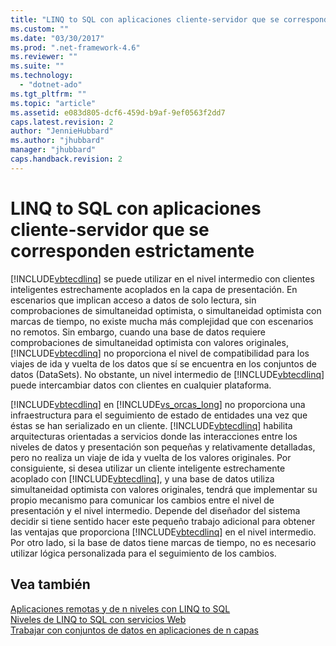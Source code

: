 ```yaml
---
title: "LINQ to SQL con aplicaciones cliente-servidor que se corresponden estrictamente | Microsoft Docs"
ms.custom: ""
ms.date: "03/30/2017"
ms.prod: ".net-framework-4.6"
ms.reviewer: ""
ms.suite: ""
ms.technology: 
  - "dotnet-ado"
ms.tgt_pltfrm: ""
ms.topic: "article"
ms.assetid: e083d805-dcf6-459d-b9af-9ef0563f2dd7
caps.latest.revision: 2
author: "JennieHubbard"
ms.author: "jhubbard"
manager: "jhubbard"
caps.handback.revision: 2
---
```

# LINQ to SQL con aplicaciones cliente-servidor que se corresponden estrictamente
[!INCLUDE[vbtecdlinq](../../../../../../includes/vbtecdlinq-md.md)] se puede utilizar en el nivel intermedio con clientes inteligentes estrechamente acoplados en la capa de presentación.  En escenarios que implican acceso a datos de solo lectura, sin comprobaciones de simultaneidad optimista, o simultaneidad optimista con marcas de tiempo, no existe mucha más complejidad que con escenarios no remotos.  Sin embargo, cuando una base de datos requiere comprobaciones de simultaneidad optimista con valores originales, [!INCLUDE[vbtecdlinq](../../../../../../includes/vbtecdlinq-md.md)] no proporciona el nivel de compatibilidad para los viajes de ida y vuelta de los datos que sí se encuentra en los conjuntos de datos \(DataSets\).  No obstante, un nivel intermedio de [!INCLUDE[vbtecdlinq](../../../../../../includes/vbtecdlinq-md.md)] puede intercambiar datos con clientes en cualquier plataforma.  
  
 [!INCLUDE[vbtecdlinq](../../../../../../includes/vbtecdlinq-md.md)] en [!INCLUDE[vs_orcas_long](../../../../../../includes/vs-orcas-long-md.md)] no proporciona una infraestructura para el seguimiento de estado de entidades una vez que éstas se han serializado en un cliente.  [!INCLUDE[vbtecdlinq](../../../../../../includes/vbtecdlinq-md.md)] habilita arquitecturas orientadas a servicios donde las interacciones entre los niveles de datos y presentación son pequeñas y relativamente detalladas, pero no realiza un viaje de ida y vuelta de los valores originales.  Por consiguiente, si desea utilizar un cliente inteligente estrechamente acoplado con [!INCLUDE[vbtecdlinq](../../../../../../includes/vbtecdlinq-md.md)], y una base de datos utiliza simultaneidad optimista con valores originales, tendrá que implementar su propio mecanismo para comunicar los cambios entre el nivel de presentación y el nivel intermedio.  Depende del diseñador del sistema decidir si tiene sentido hacer este pequeño trabajo adicional para obtener las ventajas que proporciona [!INCLUDE[vbtecdlinq](../../../../../../includes/vbtecdlinq-md.md)] en el nivel intermedio.  Por otro lado, si la base de datos tiene marcas de tiempo, no es necesario utilizar lógica personalizada para el seguimiento de los cambios.  
  
## Vea también  
 [Aplicaciones remotas y de n niveles con LINQ to SQL](../../../../../../docs/framework/data/adonet/sql/linq/n-tier-and-remote-applications-with-linq-to-sql.md)   
 [Niveles de LINQ to SQL con servicios Web](../../../../../../docs/framework/data/adonet/sql/linq/linq-to-sql-n-tier-with-web-services.md)   
 [Trabajar con conjuntos de datos en aplicaciones de n capas](../Topic/Work%20with%20datasets%20in%20n-tier%20applications.md)
